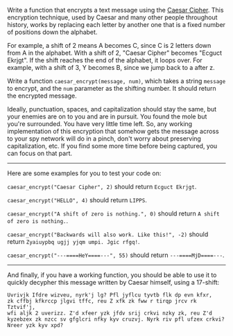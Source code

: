 Write a function that encrypts a text message using the
[Caesar Cipher](https://en.wikipedia.org/wiki/Caesar_cipher). This
encryption technique, used by Caesar and many other people throughout
history, works by replacing each letter by another one that is a fixed
number of positions down the alphabet.

For example, a shift of 2 means A becomes C, since C is 2 letters down
from A in the alphabet. With a shift of 2, "Caesar Cipher" becomes
"Ecguct Ekrjgt". If the shift reaches the end of the alphabet, it
loops over. For example, with a shift of 3, Y becomes B, since we jump
back to a after z.

Write a function `caesar_encrypt(message, num)`, which takes a string
`message` to encrypt, and the `num` parameter as the shifting
number. It should return the encrypted message.

Ideally, punctuation, spaces, and capitalization should stay the same,
but your enemies are on to you and are in pursuit. You found the mole
but you're surrounded. You have very little time left. So, any working
implementation of this encryption that somehow gets the message across to your
spy network will do in a pinch, don't worry about preserving
capitalization, etc. If you find some more time before being captured,
you can focus on that part.

-------------------

Here are some examples for you to test your code on:

`caesar_encrypt("Caesar Cipher", 2)` should return `Ecguct Ekrjgt`.

`caesar_encrypt("HELLO", 4)` should return `LIPPS`.

`caesar_encrypt("A shift of zero is nothing.", 0)` should return `A
shift of zero is nothing.`.

`caesar_encrypt("Backwards will also work. Like this!", -2)` should
return `Zyaiuypbq ugjj yjqm umpi. Jgic rfgq!`.

`caesar_encrypt("---====HeY====---", 55)` should return
`---====MjD====---`.

----------------
And finally, if you have a working function, you should be able to use
it to quickly decypher this message written by Caesar himself, using a
17-shift:

```
Uvrivjk Ifdre wizveu, nyrk'j lg? Pfl jyflcu tyvtb flk dp evn kfxr,
zk cffbj kfkrccp jlgvi tffc, reu Z xfk zk fww r tirqp jrcv rk Tztvif'j,
wfi aljk 2 uverizz. Z'd xfeer yzk jfdv srij crkvi nzky zk, reu Z'd
kyzebzex zk nzcc sv gfglcri nfky kyv cruzvj. Nyrk riv pfl ufzex crkvi?
Nreer yzk kyv xpd?
```




